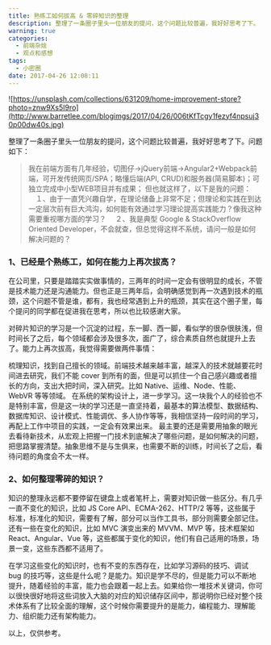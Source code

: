 ```yaml
---
title: 熟练工如何拔高 & 零碎知识的整理
description: 整理了一条圈子里头一位朋友的提问，这个问题比较普遍，我好好思考了下。
warning: true
categories:
  - 前端杂烩
  - 观点和感想
tags:
  - 小密圈
date: 2017-04-26 12:08:11
---
```



![https://unsplash.com/collections/631209/home-improvement-store?photo=znw9Xs5I9ro](http://www.barretlee.com/blogimgs/2017/04/26/006tKfTcgy1fezyf4npsuj30p00dw40s.jpg)<!--<source src="http://ww2.sinaimg.cn/large/006tKfTcgy1fezyf4npsuj30p00dw40s.jpg">-->

整理了一条圈子里头一位朋友的提问，这个问题比较普遍，我好好思考了下。问题如下：

<!--more-->

> 我在前端方面有几年经验，切图仔->jQuery前端->Angular2+Webpack前端，可开发传统网页/SPA；略懂后端(API, CRUD)和服务器(简易脚本)；可独立完成中小型WEB项目并有成果； 但也就这样了，以下是我的问题： 
> 　１、由于一直凭兴趣自学，在理论储备上非常不足；但理论和实践在到达一定层次前有巨大鸿沟，如何能有效通过学习理论提高实践能力？像我这种需要重视哪方面的学习？
> 　２、我是典型 Google & StackOverflow Oriented Developer，不会就查，但总觉得这样不系统，请问一般是如何解决问题的？


### 1、已经是个熟练工，如何在能力上再次拔高？

在公司里，只要是踏踏实实做事情的，三两年的时间一定会有很明显的成长，不管是技术能力还是沟通能力。但也正是三两年后，会明确感觉到再一次遇到技术的瓶颈，这个问题不管是谁，都有，我也经常遇到上升的瓶颈，其实在这个圈子里，每个提问的同学都在促进我在思考，所以也比较感谢大家。

对碎片知识的学习是一个沉淀的过程，东一脚、西一脚，看似学的很杂很肤浅，但时间长了之后，每个领域都会涉及很多次，面广了，综合素质自然也就提升上去了。能力上再次拔高，我觉得需要做两件事情：

梳理知识，找到自己擅长的领域。前端技术越来越丰富，越深入的技术就越要花时间进去研究，我们不能 cover 到所有的面，但是可以抓住一个自己感兴趣或者擅长的方向，支出大把时间，深入研究。比如 Native、运维、Node、性能、WebVR 等等领域。
在系统的架构设计上，进一步学习。这一块我个人的经验也不是特别丰富，但是这一块的学习还是一直坚持着，最基本的算法模型、数据结构、数据库知识、设计模式、性能调优、多人协作等等，我相信坚持一段时间的学习，再配上工作中项目的实践，一定会有效果出来。
最主要的还是需要用抽象的眼光去看待新技术，从宏观上把握一门技术到底解决了哪些问题，是如何解决的问题，把思路掌握清楚。抽象思维不是与生俱来，也需要不断的训练，时间长了之后，看待问题的角度会不太一样。

### 2、如何整理零碎的知识？

知识的整理永远都不要停留在键盘上或者笔杆上，需要对知识做一些区分。有几乎一直不变化的知识，比如 JS Core API、ECMA-262、HTTP/2 等等，这些属于标准，标准化的知识，需要有了解，部分可以当作工具书，部分则需要全部记住。还有一些在变化的知识，比如 MVC 演变出来的 MVVM、MVP 等，技术框架如 React、Angular、Vue 等，这些都属于变化的知识，他们有自己适用的场景，场景一变，这些东西都不适用了。

在学习这些变化的知识时，也有不变的东西存在，比如学习源码的技巧、调试 bug 的技巧等，这些是什么呢？是能力。知识是学不尽的，但是能力可以不断地提升，随着经验的丰富，能力也会跟着一起上去。如果给你一堆技术关键词，你可以很快很好地将这些词放入大脑的对应的知识储存区间中，那说明你已经对整个技术体系有了比较全面的理解，这个时候你需要提升的是能力，编程能力、理解能力、组织能力还有架构能力。

以上，仅供参考。
